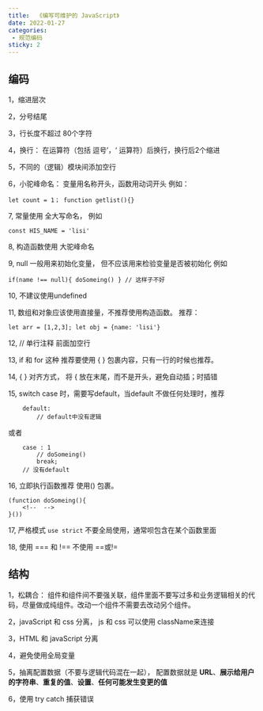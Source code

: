 ```yaml
---
title:  《编写可维护的 JavaScript》
date: 2022-01-27
categories: 
 - 规范编码
sticky: 2
---
```

<Boxx type='tip' />

## 编码

1，缩进层次

2，分号结尾

3，行长度不超过 80个字符

4，换行：  在运算符（包括 逗号’，‘ 运算符）后换行，换行后2个缩进

5，不同的（逻辑）模块间添加空行

6，小驼峰命名： 变量用名称开头，函数用动词开头 例如： 
```
let count = 1； function getlist(){}
```

7, 常量使用 全大写命名， 例如 
```
const HIS_NAME = 'lisi'
```

8, 构造函数使用 大驼峰命名

9, null 一般用来初始化变量， 但不应该用来检验变量是否被初始化 例如 
```
if(name !== null){ doSomeing() } // 这样子不好 
```

10, 不建议使用undefined

11, 数组和对象应该使用直接量，不推荐使用构造函数。 推荐： 
```
let arr = [1,2,3]; let obj = {name: 'lisi'}
```

12, // 单行注释 前面加空行

13, if 和 for 这种 推荐要使用 { } 包裹内容，只有一行的时候也推荐。 

14, { } 对齐方式， 将 { 放在末尾，而不是开头，避免自动插；时插错

15, switch case 时，需要写default，当default 不做任何处理时，推荐 
``` 
    default:  
        // default中没有逻辑 
```

或者

```
    case : 1
        // doSomeing()
        break;
    // 没有default
```

16, 立即执行函数推荐 使用() 包裹。

```
(function doSomeing(){
    <!--  -->
}())
```

17, 严格模式  ```use strict``` 不要全局使用，通常呗包含在某个函数里面

18, 使用 === 和 !== 不使用 ==或!=



## 结构

1，松耦合： 组件和组件间不要强关联，组件里面不要写过多和业务逻辑相关的代码，尽量做成纯组件。改动一个组件不需要去改动另个组件。

2，javaScript 和 css 分离， js 和 css 可以使用 className来连接

3，HTML 和 javaScript 分离

4，避免使用全局变量

5，抽离配置数据（不要与逻辑代码混在一起）， 配置数据就是 **URL**、**展示给用户的字符串**、**重复的值**、**设置**、**任何可能发生变更的值**

6，使用 try catch 捕获错误
